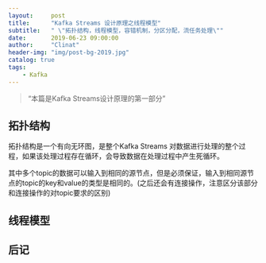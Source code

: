 ```yaml
---
layout:     post
title:      "Kafka Streams 设计原理之线程模型"
subtitle:   " \"拓扑结构，线程模型，容错机制，分区分配，流任务处理\""
date:       2019-06-23 09:00:00
author:     "Clinat"
header-img: "img/post-bg-2019.jpg"
catalog: true
tags:
    - Kafka
---
```


> “本篇是Kafka Streams设计原理的第一部分”

## 拓扑结构

拓扑结构是一个有向无环图，是整个Kafka Streams 对数据进行处理的整个过程，如果该处理过程存在循环，会导致数据在处理过程中产生死循环。

其中多个topic的数据可以输入到相同的源节点，但是必须保证，输入到相同源节点的topic的key和value的类型是相同的。(之后还会有连接操作，注意区分该部分和连接操作的对topic要求的区别)





## 线程模型





## 后记


